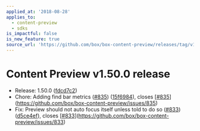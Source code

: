 ```yaml
---
applied_at: '2018-08-28'
applies_to:
  - content-preview
  - sdks
is_impactful: false
is_new_feature: true
source_url: 'https://github.com/box/box-content-preview/releases/tag/v1.50.0'
---
```


# Content Preview v1.50.0 release


* Release: 1.50.0 ([fdcd7c2](https://github.com/box/box-content-preview/commit[fdcd7c2](https://github.com/box/box-content-preview/commit/fdcd7c2)))
* Chore: Adding find bar metrics ([#835](https://github.com/box/box-content-preview/pull/835)) ([15f6984](https://github.com/box/box-content-preview/commit[15f6984](https://github.com/box/box-content-preview/commit/15f6984))), closes [[#835](https://github.com/box/box-content-preview/pull/835)](https://github.com/box/box-content-preview/issues/835)
* Fix: Preview should not auto focus itself unless told to do so ([#833](https://github.com/box/box-content-preview/pull/833)) ([d5ce4ef](https://github.com/box/box-content-preview/commit[d5ce4ef](https://github.com/box/box-content-preview/commit/d5ce4ef))), closes [[#833](https://github.com/box/box-content-preview/pull/833)](https://github.com/box/box-content-preview/issues/833)




